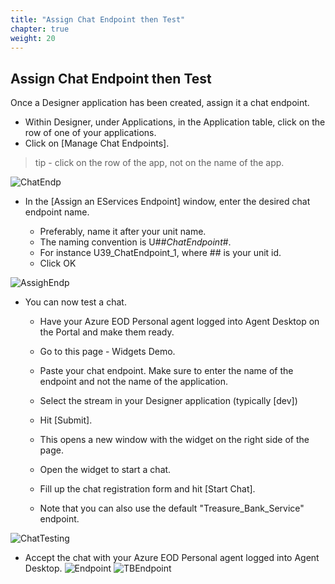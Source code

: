 ```yaml
---
title: "Assign Chat Endpoint then Test"
chapter: true
weight: 20
---
```


## Assign Chat Endpoint then Test
Once a Designer application has been created, assign it a chat endpoint. 

- Within Designer, under Applications, in the Application table, click on the row of one of your applications.
- Click on [Manage Chat Endpoints]. 
 
>tip - click on the row of the app, not on the name of the app. 

![ChatEndp](/images/eodDsgnrManageChatEP.png)

- In the [Assign an EServices Endpoint] window, enter the desired chat endpoint name.

     - Preferably, name it after your unit name.
     - The naming convention is U##_ChatEndpoint_#. 
     - For instance U39_ChatEndpoint_1, where ## is your unit id.
     - Click OK  

![AssighEndp](/images/eodAssignEsEndpoint.png)

- You can now test a chat.

     - Have your Azure EOD Personal agent logged into Agent Desktop on the Portal and make them ready.
     - Go to this page - Widgets Demo. 
     - Paste your chat endpoint. Make sure to enter the name of the endpoint and not the name of the application.
     - Select the stream in your Designer application (typically [dev])
     - Hit [Submit].

     - This opens a new window with the widget on the right side of the page.
     - Open the widget to start a chat.
     - Fill up the chat registration form and hit [Start Chat].        
     - Note that you can also use the default "Treasure_Bank_Service" endpoint.



![ChatTesting](/images/file_1623269540913_azureChatTesting.png)
     


-  Accept the chat with your Azure EOD Personal agent logged into Agent Desktop. 
![Endpoint](/images/file_1623292912618_azureEndpointChat7.png)
![TBEndpoint](/images/file_1623272703571_azureEndpointChat.png)

